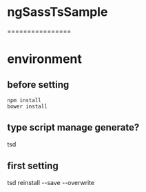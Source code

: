 # ngSassTsSample
================

environment
===========

before setting
--------------

```
npm install
bower install
```

type script manage generate?
----------------------------
tsd

first setting
-------------
tsd reinstall --save --overwrite


